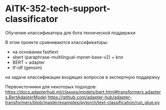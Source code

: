 # AITK-352-tech-support-classificator
Обучение классификатора для бота технической поддержки

В этом проекте сравниваются классификаторы:
* на основании fasttext
* sbert (paraphrase-multilingual-mpnet-base-v2) + knn
* BERT + adapter
* tf-idf (gensim)

на задаче классификации входящих вопросов в экспертную поддержку

Первоисточники для некоторых подходов:
https://docs.adapterhub.ml/classes/models/bert.html#transformers.adapters.BertAdapterModel
https://github.com/adapter-hub/adapter-transformers/blob/master/examples/pytorch/text-classification/run_glue.py
